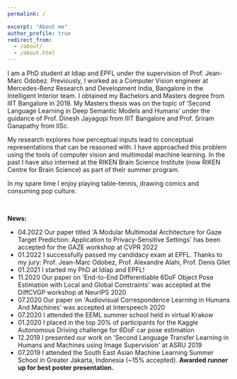 ```yaml
---
permalink: /

excerpt: "About me"
author_profile: true
redirect_from: 
  - /about/
  - /about.html
---
```


I am a PhD student at Idiap and EPFL under the supervision of Prof. Jean-Marc Odobez. Previously, I worked as a Computer Vision engineer at Mercedes-Benz Research and Development India, Bangalore in the Intelligent Interior team. I obtained my Bachelors and Masters degree from IIIT Bangalore in 2019. My Masters thesis was on the topic of ‘Second Language Learning in Deep Semantic Models and Humans’ under the guidance of Prof. Dinesh Jayagopi from IIIT Bangalore and Prof. Sriram Ganapathy from IISc.

My research explores how perceptual inputs lead to conceptual representations that can be reasoned with. I have approached this problem using the tools of computer vision and multimodal machine learning. In the past I have also interned at the RIKEN Brain Science Institute (now RIKEN Centre for Brain Science) as part of their summer program.  

In my spare time I enjoy playing table-tennis, drawing comics and consuming pop culture.

<br/>

**News:**
* 04.2022 Our paper titled 'A Modular Multimodal Architecture for Gaze Target Prediction: Application to Privacy-Sensitive Settings' has been accepted for the GAZE workshop at CVPR 2022
* 01.2022 I successfully passed my candidacy exam at EPFL. Thanks to my jury: Prof. Jean-Marc Odobez, Prof. Alexandre Alahi, Prof. Denis Gilet 
* 01.2021 I started my PhD at Idiap and EPFL!
* 11.2020 Our paper on 'End-to-End Differentiable 6DoF Object Pose Estimation with Local and Global Constraints' was accepted at the DiffCVGP workshop at NeurIPS 2020
* 07.2020 Our paper on 'Audiovisual Correspondence Learning in Humans And Machines' was accepted at Interspeech 2020
* 07.2020 I attended the EEML summer school held in virtual Krakow
* 01.2020 I placed in the top 20% of participants for the Kaggle Autonomous Driving challenge for 6DoF car pose estimation
* 12.2019 I presented our work on 'Second Language Transfer Learning in Humans and Machines using Image Supervision' at ASRU 2019
* 07.2019 I attended the South East Asian Machine Learning Summer School in Greater Jakarta, Indonesia (~15% accepted). __Awarded runner up for best poster presentation.__
